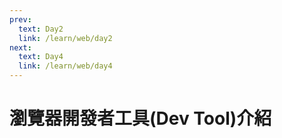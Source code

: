 ```yaml
---
prev:
  text: Day2
  link: /learn/web/day2
next:
  text: Day4
  link: /learn/web/day4
---
```


# 瀏覽器開發者工具(Dev Tool)介紹
